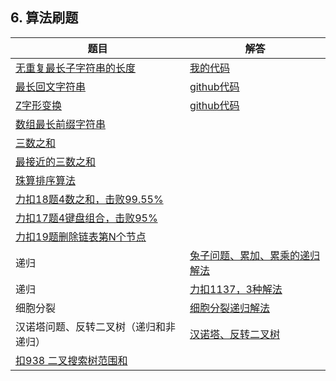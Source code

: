 ## 6. 算法刷题

|题目|解答  |
|--|--|
|[无重复最长子字符串的长度](https://leetcode-cn.com/problems/longest-substring-without-repeating-characters/submissions/)  |  [我的代码](https://github.com/HouChenggong/springboot_dubbo/blob/master/tools/src/main/java/cn/net/health/tools/str/LengthOfLongestSubstring.java)|
|[最长回文字符串](https://leetcode-cn.com/problems/longest-palindromic-substring/)| [github代码](https://github.com/HouChenggong/springboot_dubbo/blob/master/tools/src/main/java/cn/net/health/tools/str/LongestPalindrome.java)  |
|[Z字形变换](https://leetcode-cn.com/problems/zigzag-conversion/)|[github代码](https://github.com/HouChenggong/springboot_dubbo/commit/2a17b3de081d26386e0160ae0a5a6d6635d74658)|
|[数组最长前缀字符串](https://github.com/HouChenggong/springboot_dubbo/blob/master/tools/src/main/java/cn/net/health/tools/list/ZuiChang.java)||
|[三数之和](https://github.com/HouChenggong/springboot_dubbo/blob/master/tools/src/main/java/cn/net/health/tools/list/SanShu.java)||
|[最接近的三数之和](https://github.com/HouChenggong/springboot_dubbo/blob/master/tools/src/main/java/cn/net/health/tools/list/SanShu.java)||
|[珠算排序算法](https://github.com/HouChenggong/springboot_dubbo/blob/master/tools/src/main/java/cn/net/health/tools/list/ThreadSort.java)||
|[力扣18题4数之和，击败99.55%](https://github.com/HouChenggong/springboot_dubbo/blob/master/tools/src/main/java/cn/net/health/tools/list/SiShu3.java)||
|[力扣17题4键盘组合，击败95%](https://github.com/HouChenggong/springboot_dubbo/blob/master/tools/src/main/java/cn/net/health/tools/list/JianPan.java)||
|[力扣19题删除链表第N个节点](https://github.com/HouChenggong/springboot_dubbo/blob/master/tools/src/main/java/cn/net/health/tools/node/ListNodeTest.java)||
|递归|[兔子问题、累加、累乘的递归解法](https://github.com/HouChenggong/springboot_dubbo/blob/master/user/user-mongodb/src/main/java/cn/net/health/user/test/Digui.java)|
|递归|[力扣1137，3种解法](https://github.com/HouChenggong/springboot_dubbo/blob/master/tools/src/main/java/cn/net/health/tools/digui/TbNx.java)|
|细胞分裂|[细胞分裂递归解法](https://github.com/HouChenggong/springboot_dubbo/blob/master/tools/src/main/java/cn/net/health/tools/digui/Cell.java)|
|汉诺塔问题、反转二叉树（递归和非递归）|[汉诺塔、反转二叉树](https://github.com/HouChenggong/springboot_dubbo/blob/master/tools/src/main/java/cn/net/health/tools/digui/FanZhuanTree.java)|
|[扣938 二叉搜索树范围和](https://github.com/HouChenggong/springboot_dubbo/blob/master/tools/src/main/java/cn/net/health/tools/node/SouSuoTree.java)||